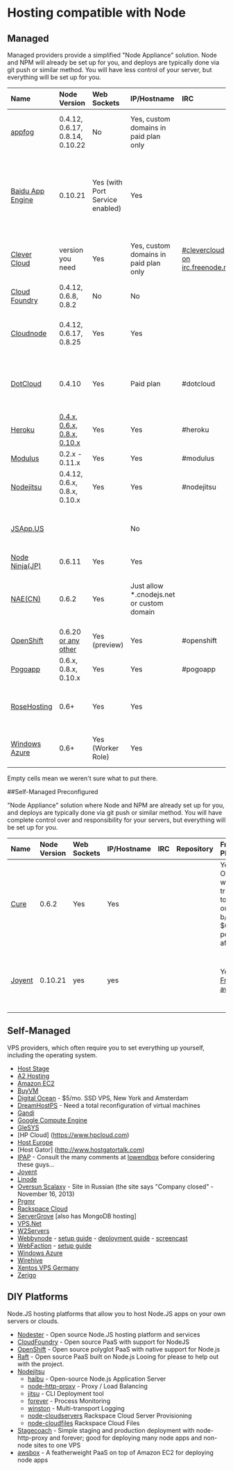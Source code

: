 # Hosting compatible with Node

## Managed

Managed providers provide a simplified "Node Appliance" solution. Node and NPM will already be set up for you, and deploys are typically done via git push or similar method. You will have less control of your server, but everything will be set up for you.

Name | Node Version | Web Sockets | IP/Hostname | IRC | Repository | Free Plan | Paid Plans | Notes |
:-----------|:------------|:-------------|:-------------|:-------------|:-------------|:-------------|:-------------|:-------------------------------------|
[appfog](http://appfog.com/) | 0.4.12, 0.6.17, 0.8.14, 0.10.22 | No | Yes, custom domains in paid plan only | | [appfog](https://github.com/appfog) | Free Signups suspended | Yes – monthly subscriptions and enterprise support available | General Availability
[Baidu App Engine](http://developer.baidu.com/cloud/rt) | 0.10.21 | Yes (with Port Service enabled) | Yes | | [BaiduAppEngine](https://github.com/BaiduAppEngine) | No |  [CNY 0.1 / Day / Instance at least](http://developer.baidu.com/wiki/index.php?title=docs/cplat/bae/bill#.E8.AE.A1.E8.B4.B9.E6.A0.87.E5.87.86), Postpaid | MySQL, MongoDB, Redis, Memcache, SSH Login, NFS, CDN and many service supported 
[Clever Cloud](http://www.clever-cloud.com/) | version you need | Yes | Yes, custom domains in paid plan only | [#clevercloud on irc.freenode.net](irc://irc.freenode.net:6667/clevercloud) | [Clever Cloud on github](https://github.com/clevercloud) | No, just a free trial | Yes – pay as you go model | General Availability, launch of [nodejs-cloud](http://nodejs-cloud.com)
[Cloud Foundry](http://www.cloudfoundry.com) | 0.4.12, 0.6.8, 0.8.2 | No | No | | [cloudfoundry](https://github.com/cloudfoundry) | Yes - Only during beta. | | Beta, accepting signups
[Cloudnode](http://cloudno.de) | 0.4.12, 0.6.17, 0.8.25 | Yes | Yes | | | Yes - Up to 3 VMs, 25 MB CouchDB space, 250,000 requests/month. | | Beta (accepting signups) - powered by Nodester 
[DotCloud](http://www.dotcloud.com) | 0.4.10 | Yes | Paid plan | #dotcloud | [dotcloud](https://github.com/dotcloud) |  | Pro - $99/month, 4 services. Enterprise - Unlimited services. | 
[Heroku](http://heroku.com) | [0.4.x, 0.6.x, 0.8.x, 0.10.x](http://heroku-buildpack-nodejs.s3.amazonaws.com/manifest.nodejs) | Yes | Yes | #heroku | [heroku](http://github.com/heroku) | Yes - 1 Dyno (512 MB Ram) | $0.05/hour/dyno  | 
[Modulus](http://modulus.io) | 0.2.x - 0.11.x | Yes | Yes | #modulus | [OnModulus](https://github.com/onmodulus) | $15 free credits | $0.02/hour per instance | Live on AWS
[Nodejitsu](http://nodejitsu.com) | 0.4.12, 0.6.x, 0.8.x, 0.10.x | Yes | Yes | #nodejitsu | [nodejitsu](http://github.com/nodejitsu) | 30 days sandbox | Yes | now with Joyent
[JSApp.US](http://jsapp.us) | | | No | | [node-host](https://github.com/matthewfl/node-host) | | | Open signup, web editing/npm command
[Node Ninja(JP)](https://node-ninja.com) | 0.6.11 | Yes | Yes | | | Yes |  | In Private Beta
[NAE(CN)](http://cnodejs.net) | 0.6.2 | Yes | Just allow *.cnodejs.net or custom domain | | | Yes - You can create 10 apps. And you can request a MongoDB for every app. | | Open (with invite)
[OpenShift](https://openshift.redhat.com/) | 0.6.20 [or any other](https://openshift.redhat.com/community/blogs/any-version-of-nodejs-you-want-in-the-cloud-openshift-does-it-paas-style)| Yes (preview) | Yes | #openshift | [openshift](https://github.com/openshift) | Yes | | Open
[Pogoapp](http://pogoapp.com) | 0.6.x, 0.8.x, 0.10.x | Yes | Yes | #pogoapp | [pogoapp](http://github.com/pogoapp) | Yes - Trial | Paid Beta | Private Beta
[RoseHosting](http://www.rosehosting.com) | 0.6+ | Yes | Yes | | | | Yes - Fully Managed VPS Hosting Plans - 24×7 EPIC Support ||
[Windows Azure](http://www.windowsazure.com/en-us/develop/nodejs/) | 0.6+ |Yes (Worker Role) | Yes || [Azure-Sdk-for-Node](http://github.com/WindowsAzure/azure-sdk-for-node) |3 month free trial 10 free web sites forever | Yes ||

Empty cells mean we weren't sure what to put there. 

##Self-Managed Preconfigured

"Node Appliance" solution where Node and NPM are already set up for you, and deploys are typically done via git push or similar method. You will have complete control over and responsibility for your servers, but everything will be set up for you.

Name | Node Version | Web Sockets | IP/Hostname | IRC | Repository | Free Plan | Paid Plans | Notes |
:-----------|:------------|:-------------|:-------------|:-------------|:-------------|:-------------|:-------------|:-------------------------------------|
[Cure](http://cure.willsave.me) | 0.6.2 | Yes | Yes | | | Yes - One week trial. (Up to 1GB outgoing b/w, $0.18 per GB after.) | $12.95/month per server. | Uses Rackspace rather than Amazon EC2 |
[Joyent](http://www.joyentcloud.com/products/appliances/nodejs-smartmachine/) | 0.10.21 | yes | yes | | | Yes - [Free trial available](https://my.joyentcloud.com/landing/signup/70180000000ShEu) | Plans starting from $0.008/hour, up to $2.56/hour, depending on instance size | Custom SmartOS template, running on the [Joyent Public Cloud](http://www.joyent.com/) |


## Self-Managed

VPS providers, which often require you to set everything up yourself, including the operating system.
* [Host Stage](http://www.host-stage.net/linuxvps.php)
* [A2 Hosting](http://www.a2hosting.com/web-development/nodejs-hosting)
* [Amazon EC2](http://aws.amazon.com/ec2)
* [BuyVM](http://www.buyvm.net)
* [Digital Ocean](https://www.digitalocean.com/) - $5/mo. SSD VPS, New York and Amsterdam
* [DreamHostPS](http://www.dreamhost.com/hosting-vps.html) - Need a total reconfiguration of virtual machines
* [Gandi](http://en.gandi.net/hosting)
* [Google Compute Engine](https://cloud.google.com/products/compute-engine/)
* [GleSYS](http://glesys.com/vps.php)
* [HP Cloud] (https://www.hpcloud.com)
* [Host Europe](http://www.hosteurope.de)
* [Host Gator] (http://www.hostgatortalk.com)
* [IPAP](http://ipap.co) - Consult the many comments at [lowendbox](http://www.lowendbox.com/) before considering these guys…
* [Joyent](http://www.joyentcloud.com/products/appliances/nodejs-smartmachine/)
* [Linode](http://www.linode.com)
* [Oversun Scalaxy](http://www.scalaxy.ru) - Site in Russian (the site says "Company closed" - November 16, 2013)
* [Prgmr](http://prgmr.com)
* [Rackspace Cloud](http://www.rackspacecloud.com)
* [ServerGrove](http://servergrove.com) [also has MongoDB hosting]
* [VPS.Net](https://www.vps.net/vps-signup)
* [W2Servers](http://w2servers.com)
* [Webbynode](http://www.webbynode.com) - [setup guide](http://blog.dtrejo.com/nodejs-for-server-newbs) - [deployment guide](http://guides.webbynode.com/articles/rapidapps/nodejs.html) - [screencast](http://vimeo.com/15406437)
* [WebFaction](http://webfaction.com) - [setup guide](http://davestevens.us/articles/setting-up-nodejs-on-webfaction-revised)
* [Windows Azure](https://www.windowsazure.com/en-us/develop/nodejs/tutorials/linux-virtual-machine/)
* [Wirehive](http://www.wirehive.net/hosting/managed-hosting)
* [Xentos VPS Germany](http://www.xentos.de/)
* [Zerigo](http://www.zerigo.com/)

## DIY Platforms

Node.JS hosting platforms that allow you to host Node.JS apps on your own servers or clouds.

* [Nodester](http://nodester.com/) - Open source Node.JS hosting platform and services
* [CloudFoundry](https://github.com/cloudfoundry) - Open source PaaS with support for NodeJS
* [OpenShift](https://openshift.redhat.com/community/open-source) - Open source polyglot PaaS with native support for Node.js
* [Raft](https://github.com/MangoRaft/Raft) - Open source PaaS built on Node.js Looing for please to help out with the project.
* [Nodejitsu](http://github.com/nodejitsu)
  * [haibu](http://github.com/nodejitsu/haibu) - Open-source Node.js Application Server
  * [node-http-proxy](http://github.com/nodejitsu/node-http-proxy) - Proxy / Load Balancing
  * [jitsu](http://github.com/nodejitsu/jitsu) - CLI Deployment tool
  * [forever](http://github.com/nodejitsu/forever) - Process Monitoring
  * [winston](http://github.com/indexzero/winston) - Multi-transport Logging
  * [node-cloudservers](http://github.com/nodejitsu/node-cloudservers) Rackspace Cloud Server Provisioning
  * [node-cloudfiles](http://github.com/nodejitsu/node-cloudfiles) Rackspace Cloud Files
* [Stagecoach](http://github.com/punkave/stagecoach) - Simple staging and production deployment with node-http-proxy and forever; good for deploying many node apps and non-node sites to one VPS
* [awsbox](https://github.com/mozilla/awsbox) - A featherweight PaaS on top of Amazon EC2 for deploying node apps